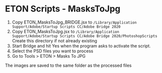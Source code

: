 # ETON Scripts - MasksToJpg
 
1. Copy ETON\_MasksToJpg_BRIDGE.jsx to
``/Library/Application Support/Adobe/Startup Scripts CC/Adobe Bridge 2020``
2. Copy ETON\_MasksToJpg.jsx to
``/Library/Application Support/Adobe/Startup Scripts CC/Adobe Bridge 2020/PhotoshopScripts``
Create this directory if not already existing
3. Start Bridge and hit Yes when the program asks to activate the script.
4. Select the PSD files you want to process
5. Go to Tools > ETON > Masks To JPG

The images are saved to the same folder as the processed files